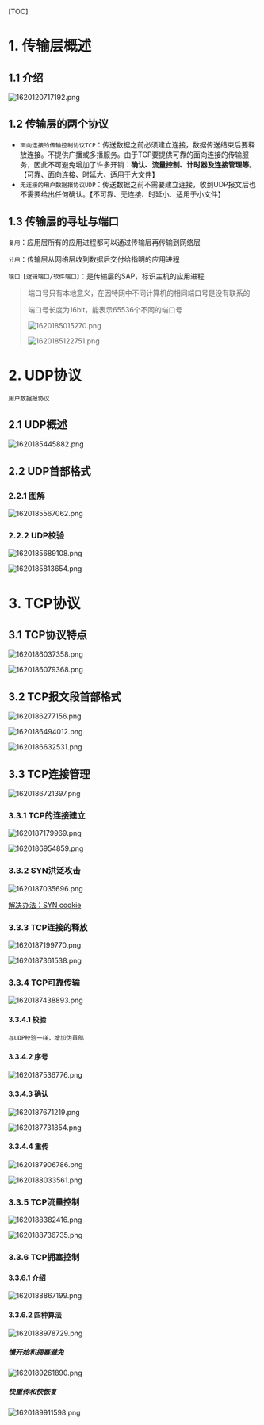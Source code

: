 [TOC]

# 1. 传输层概述

## 1.1 介绍

![1620120717192.png](https://cdn.nlark.com/yuque/0/2023/png/499762/1674025852373-c8d47dea-bf3a-43e1-ad5a-88c8f1d78c40.png#averageHue=%23f1eeed&clientId=u694264f9-d889-4&from=drop&id=ua8464337&originHeight=537&originWidth=1618&originalType=binary&ratio=1&rotation=0&showTitle=false&size=288055&status=done&style=none&taskId=u8f9df6e8-a049-4296-a16f-c8d523aaa18&title=)

## 1.2 传输层的两个协议

-  `面向连接的传输控制协议TCP`：传送数据之前必须建立连接，数据传送结束后要释放连接。不提供广播或多播服务。由于TCP要提供可靠的面向连接的传输服务，因此不可避免增加了许多开销：**确认、流量控制、计时器及连接管理等**。【可靠、面向连接、时延大、适用于大文件】 
-  `无连接的用户数据报协议UDP`：传送数据之前不需要建立连接，收到UDP报文后也不需要给出任何确认。【不可靠、无连接、时延小、适用于小文件】 

## 1.3 传输层的寻址与端口

`复用`：应用层所有的应用进程都可以通过传输层再传输到网络层

`分用`：传输层从网络层收到数据后交付给指明的应用进程

`端口【逻辑端口/软件端口】`：是传输层的SAP，标识主机的应用进程

> 端口号只有本地意义，在因特网中不同计算机的相同端口号是没有联系的
>  
> 端口号长度为16bit，能表示65536个不同的端口号
>  
> ![1620185015270.png](https://cdn.nlark.com/yuque/0/2023/png/499762/1674025883017-2fdcb02d-cf93-4fb1-bcd3-e4fb2a287f6b.png#averageHue=%23f7f7f7&clientId=u694264f9-d889-4&from=drop&id=u0f21e385&originHeight=434&originWidth=1440&originalType=binary&ratio=1&rotation=0&showTitle=false&size=171422&status=done&style=none&taskId=u6644febb-5a27-4559-96fc-0d9ce1b8680&title=)
>  
> ![1620185122751.png](https://cdn.nlark.com/yuque/0/2023/png/499762/1674025891039-c743e935-8272-4e0c-be16-2bdad9fec25b.png#averageHue=%23ebe9e7&clientId=u694264f9-d889-4&from=drop&id=u48a11eaa&originHeight=457&originWidth=1619&originalType=binary&ratio=1&rotation=0&showTitle=false&size=289067&status=done&style=none&taskId=u43a6465c-cd06-4742-9dd8-15a2f0d6720&title=)


# 2. UDP协议

`用户数据报协议`

## 2.1 UDP概述

![1620185445882.png](https://cdn.nlark.com/yuque/0/2023/png/499762/1674025913905-86390e8d-8b50-4278-9c3b-d0dae6a4fe56.png#averageHue=%23f1f1f1&clientId=u694264f9-d889-4&from=drop&id=uea2cd2e6&originHeight=683&originWidth=1586&originalType=binary&ratio=1&rotation=0&showTitle=false&size=433120&status=done&style=none&taskId=uff7ed78e-e28c-4e6e-9a8e-4c43deae61e&title=)

## 2.2 UDP首部格式

### 2.2.1 图解

![1620185567062.png](https://cdn.nlark.com/yuque/0/2023/png/499762/1674025929867-d57544a3-c449-4400-ac27-e12500da8c01.png#averageHue=%23f4f3f3&clientId=u694264f9-d889-4&from=drop&id=uef0ba023&originHeight=563&originWidth=1611&originalType=binary&ratio=1&rotation=0&showTitle=false&size=225717&status=done&style=none&taskId=u22c0885f-7377-408b-a9f1-5fcddd4a357&title=)

### 2.2.2 UDP校验

![1620185689108.png](https://cdn.nlark.com/yuque/0/2023/png/499762/1674025939080-4f0eccee-407a-484a-b7eb-c5a83dd596c1.png#averageHue=%23e6e6e6&clientId=u694264f9-d889-4&from=drop&id=u13434a94&originHeight=510&originWidth=1570&originalType=binary&ratio=1&rotation=0&showTitle=false&size=250516&status=done&style=none&taskId=uf07a9a71-9e6d-4341-b555-13a36c49d67&title=)

![1620185813654.png](https://cdn.nlark.com/yuque/0/2023/png/499762/1674025945485-890ae8b3-1e1a-4d88-85b6-10f0a3a9127f.png#averageHue=%23efeeee&clientId=u694264f9-d889-4&from=drop&id=ua1e6201b&originHeight=700&originWidth=1658&originalType=binary&ratio=1&rotation=0&showTitle=false&size=647169&status=done&style=none&taskId=u6d480287-9af4-485b-85b4-3ba2a605a30&title=)

# 3. TCP协议

## 3.1 TCP协议特点

![1620186037358.png](https://cdn.nlark.com/yuque/0/2023/png/499762/1674025967154-41dd1f3c-1ca0-482f-b270-9fca89879ce0.png#averageHue=%23ebeae9&clientId=u694264f9-d889-4&from=drop&id=uf110ce8c&originHeight=411&originWidth=1527&originalType=binary&ratio=1&rotation=0&showTitle=false&size=440475&status=done&style=none&taskId=u3ae6a5c9-300a-4cc6-9002-e88b60d4df6&title=)

![1620186079368.png](https://cdn.nlark.com/yuque/0/2023/png/499762/1674025978061-30d965d7-32a0-4093-9839-c8e68fae68cb.png#averageHue=%23f7f7f7&clientId=u694264f9-d889-4&from=drop&id=u9ee0f903&originHeight=622&originWidth=1600&originalType=binary&ratio=1&rotation=0&showTitle=false&size=217969&status=done&style=none&taskId=ud4736672-873b-4600-bacd-fda046f7b7b&title=)

## 3.2 TCP报文段首部格式

![1620186277156.png](https://cdn.nlark.com/yuque/0/2023/png/499762/1674025995962-99d3d3de-9e42-40ae-a90b-a2911b79214a.png#averageHue=%23e8e7e7&clientId=u694264f9-d889-4&from=drop&id=ud087501e&originHeight=672&originWidth=1656&originalType=binary&ratio=1&rotation=0&showTitle=false&size=506450&status=done&style=none&taskId=uc9d67530-538b-43d0-80e8-8907607ba43&title=)

![1620186494012.png](https://cdn.nlark.com/yuque/0/2023/png/499762/1674026004786-b851c977-d697-43de-beea-6106c7376091.png#averageHue=%23e6e6e6&clientId=u694264f9-d889-4&from=drop&id=u25240a49&originHeight=786&originWidth=1636&originalType=binary&ratio=1&rotation=0&showTitle=false&size=584451&status=done&style=none&taskId=uc88ed22b-2951-48b1-9e5b-dc30c71c6f2&title=)

![1620186632531.png](https://cdn.nlark.com/yuque/0/2023/png/499762/1674026011605-6903569c-7b59-4ad2-88dc-b53472850428.png#averageHue=%23e8e8e8&clientId=u694264f9-d889-4&from=drop&id=u1e59ed09&originHeight=668&originWidth=1621&originalType=binary&ratio=1&rotation=0&showTitle=false&size=418723&status=done&style=none&taskId=u2fcb7ef4-0897-4381-8349-2a1772272f4&title=)

## 3.3 TCP连接管理

![1620186721397.png](https://cdn.nlark.com/yuque/0/2023/png/499762/1674026034058-a926a83e-299c-4dce-8448-0163c4445511.png#averageHue=%23e9e1dd&clientId=u694264f9-d889-4&from=drop&id=u170c56b1&originHeight=331&originWidth=1543&originalType=binary&ratio=1&rotation=0&showTitle=false&size=200201&status=done&style=none&taskId=ua81cc722-c01f-4507-888b-f6f8b324e11&title=)

### 3.3.1 TCP的连接建立

![1620187179969.png](https://cdn.nlark.com/yuque/0/2023/png/499762/1674026108759-0785ef3c-cb7e-432d-96c9-1a4f5e8fc8fa.png#averageHue=%23f8efeb&clientId=u694264f9-d889-4&from=drop&id=u4ef445aa&originHeight=420&originWidth=1396&originalType=binary&ratio=1&rotation=0&showTitle=false&size=239381&status=done&style=none&taskId=ua7e59b09-4919-465b-b361-ba64825c3bc&title=)

![1620186954859.png](https://cdn.nlark.com/yuque/0/2023/png/499762/1674026135708-7453f48c-e1b7-4815-b34d-444b9725ed62.png#averageHue=%23eeeeee&clientId=u694264f9-d889-4&from=drop&id=u53d1cbfd&originHeight=703&originWidth=1643&originalType=binary&ratio=1&rotation=0&showTitle=false&size=534138&status=done&style=none&taskId=u7507e118-d17d-4254-9301-54dfb7632ea&title=)

### 3.3.2 SYN洪泛攻击

![1620187035696.png](https://cdn.nlark.com/yuque/0/2023/png/499762/1674026168007-617cf0b5-ab64-45de-888d-1187ffe68702.png#averageHue=%23dedede&clientId=u694264f9-d889-4&from=drop&id=u990ec509&originHeight=284&originWidth=1450&originalType=binary&ratio=1&rotation=0&showTitle=false&size=358283&status=done&style=none&taskId=ub6184f70-0343-4d8b-8349-f7df9c7e89d&title=)

[解决办法：SYN cookie](https://baike.baidu.com/item/syn%20cookie/6898884?fr=aladdin)

### 3.3.3 TCP连接的释放

![1620187199770.png](https://cdn.nlark.com/yuque/0/2023/png/499762/1674026184514-b0b0e74b-f3ba-4133-b27e-2015beb017a3.png#averageHue=%23f6eeeb&clientId=u694264f9-d889-4&from=drop&id=uf6299339&originHeight=610&originWidth=1403&originalType=binary&ratio=1&rotation=0&showTitle=false&size=279572&status=done&style=none&taskId=u42322c31-12ef-4442-81d7-1143daf8ede&title=)

![1620187361538.png](https://cdn.nlark.com/yuque/0/2023/png/499762/1674026204871-af00abe8-fbbc-45f8-b585-ae1493d7da61.png#averageHue=%23eeeeee&clientId=u694264f9-d889-4&from=drop&id=u685285ef&originHeight=720&originWidth=1640&originalType=binary&ratio=1&rotation=0&showTitle=false&size=578220&status=done&style=none&taskId=uf23aa3f0-44eb-434f-99c9-0219b12a5f5&title=)

### 3.3.4 TCP可靠传输

![1620187438893.png](https://cdn.nlark.com/yuque/0/2023/png/499762/1674026268061-0b260b57-2574-4641-906d-aae17ae6ee70.png#averageHue=%23f4f2f0&clientId=u694264f9-d889-4&from=drop&id=ucb3adff0&originHeight=590&originWidth=1555&originalType=binary&ratio=1&rotation=0&showTitle=false&size=281009&status=done&style=none&taskId=u4359e047-0b3c-49c1-96c0-a92c4f1636b&title=)

#### 3.3.4.1 校验

	与UDP校验一样，增加伪首部

#### 3.3.4.2 序号

![1620187536776.png](https://cdn.nlark.com/yuque/0/2023/png/499762/1674026283481-21b9b817-a2a8-47d7-bda9-f25086699a5c.png#averageHue=%23f5f5f4&clientId=u694264f9-d889-4&from=drop&id=u234c410f&originHeight=578&originWidth=1589&originalType=binary&ratio=1&rotation=0&showTitle=false&size=253519&status=done&style=none&taskId=uf602d661-1c75-43e6-b584-967ba517539&title=)

#### 3.3.4.3 确认

![1620187671219.png](https://cdn.nlark.com/yuque/0/2023/png/499762/1674026330214-f1423f6e-02ab-40e5-a9ed-2c36b7fd56e5.png#averageHue=%23f5f2f0&clientId=u694264f9-d889-4&from=drop&id=ucc4a7806&originHeight=609&originWidth=1626&originalType=binary&ratio=1&rotation=0&showTitle=false&size=267070&status=done&style=none&taskId=u4ddffb87-bcf0-4790-ac4b-36230d06d28&title=)

![1620187731854.png](https://cdn.nlark.com/yuque/0/2023/png/499762/1674026337059-ad46571b-d698-4716-a341-8ffe092bdc0c.png#averageHue=%23f5f2ef&clientId=u694264f9-d889-4&from=drop&id=ua4dcc74a&originHeight=604&originWidth=1641&originalType=binary&ratio=1&rotation=0&showTitle=false&size=293415&status=done&style=none&taskId=ub7333c6a-3a55-4cc0-9c50-5582355c0e7&title=)

#### 3.3.4.4 重传

![1620187906786.png](https://cdn.nlark.com/yuque/0/2023/png/499762/1674026360700-bc5454bf-72d4-4c73-900e-8d7c12a58537.png#averageHue=%23f4f4f3&clientId=u694264f9-d889-4&from=drop&id=u2f0a503f&originHeight=738&originWidth=1572&originalType=binary&ratio=1&rotation=0&showTitle=false&size=332391&status=done&style=none&taskId=u4fa52d3f-d626-4769-bfd1-c71688742ae&title=)

![1620188033561.png](https://cdn.nlark.com/yuque/0/2023/png/499762/1674026373152-2ba2618c-e3db-46d4-aa32-d0d5529cbf19.png#averageHue=%23efefee&clientId=u694264f9-d889-4&from=drop&id=ua7beedf2&originHeight=418&originWidth=1609&originalType=binary&ratio=1&rotation=0&showTitle=false&size=342384&status=done&style=none&taskId=u9cc5e710-b4da-4327-bbb8-ec7671f0426&title=)

### 3.3.5 TCP流量控制

![1620188382416.png](https://cdn.nlark.com/yuque/0/2023/png/499762/1674026386994-66740013-ece2-4da6-b944-55455cab9eec.png#averageHue=%23edecec&clientId=u694264f9-d889-4&from=drop&id=ud6717f93&originHeight=597&originWidth=1617&originalType=binary&ratio=1&rotation=0&showTitle=false&size=437575&status=done&style=none&taskId=u90c1011a-f653-4f4c-9302-658f56f2695&title=)

![1620188736735.png](https://cdn.nlark.com/yuque/0/2023/png/499762/1674026400065-665d195b-0f76-41ad-98e2-7f8c5fcbb356.png#averageHue=%23ebebeb&clientId=u694264f9-d889-4&from=drop&id=ucf9a5088&originHeight=725&originWidth=1662&originalType=binary&ratio=1&rotation=0&showTitle=false&size=647015&status=done&style=none&taskId=uae05e7a7-31e5-4705-9492-7be16ce60e0&title=)

### 3.3.6 TCP拥塞控制

#### 3.3.6.1 介绍

![1620188867199.png](https://cdn.nlark.com/yuque/0/2023/png/499762/1674026414068-abaf2462-4798-4bb5-99eb-55e32ca6368f.png#averageHue=%23f6f5f5&clientId=u694264f9-d889-4&from=drop&id=uc8b986a6&originHeight=715&originWidth=1548&originalType=binary&ratio=1&rotation=0&showTitle=false&size=293816&status=done&style=none&taskId=u3a0e0407-fbde-4ed8-ae4d-57942cba75b&title=)

#### 3.3.6.2 四种算法

![1620188978729.png](https://cdn.nlark.com/yuque/0/2023/png/499762/1674026424250-3a39b848-5f93-493e-aa96-6b29a6782577.png#averageHue=%23f2f0ed&clientId=u694264f9-d889-4&from=drop&id=u3c5cf774&originHeight=629&originWidth=1629&originalType=binary&ratio=1&rotation=0&showTitle=false&size=473842&status=done&style=none&taskId=u1b2b9d4d-e583-4e7f-b5f9-dcadc4454a3&title=)

##### 慢开始和拥塞避免

![1620189261890.png](https://cdn.nlark.com/yuque/0/2023/png/499762/1674026435460-4bbdeb92-48b3-41ca-b7c6-04c7c1d77da6.png#averageHue=%23f0efef&clientId=u694264f9-d889-4&from=drop&id=u7434857f&originHeight=591&originWidth=1593&originalType=binary&ratio=1&rotation=0&showTitle=false&size=424469&status=done&style=none&taskId=u4c2e99b9-8ff5-4290-ab71-d90005b4335&title=)

##### 快重传和快恢复

![1620189911598.png](https://cdn.nlark.com/yuque/0/2023/png/499762/1674026443033-814b9405-84da-464b-a5f5-a51610d525cd.png#averageHue=%23f3f1f1&clientId=u694264f9-d889-4&from=drop&id=uc0d6dfb0&originHeight=557&originWidth=1656&originalType=binary&ratio=1&rotation=0&showTitle=false&size=442107&status=done&style=none&taskId=u478de6e0-d13b-4e27-a0db-39d5557ce4f&title=)
